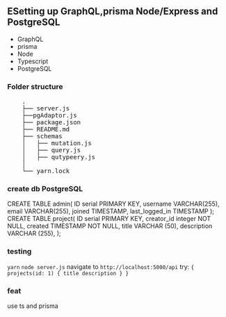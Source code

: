 ## ESetting up GraphQL,prisma Node/Express and PostgreSQL

- GraphQL
- prisma
- Node
- Typescript
- PostgreSQL

### Folder structure

<pre>
	.
	├── server.js
	├──pgAdaptor.js
	├── package.json
	├── README.md
	├── schemas
	│   ├── mutation.js
	│   ├── query.js
	│   ├── qutypeery.js	
	│    
	└── yarn.lock
</pre>

### create db PostgreSQL

CREATE TABLE admin(
ID serial PRIMARY KEY,
username VARCHAR(255),
email VARCHAR(255),
joined TIMESTAMP,
last_logged_in TIMESTAMP
);
CREATE TABLE project(
ID serial PRIMARY KEY,
creator_id integer NOT NULL,
created TIMESTAMP NOT NULL,
title VARCHAR (50),
description VARCHAR (255),
);

### testing

`yarn`
`node server.js`
navigate to `http://localhost:5000/api`
try:
`{ projects(id: 1) { title description } }`

### feat

use ts and prisma
